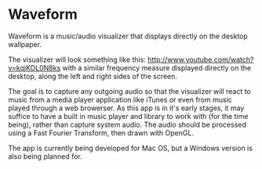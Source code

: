 Waveform
=========

Waveform is a music/audio visualizer that displays directly on the desktop wallpaper. 

The visualizer will look something like this: <http://www.youtube.com/watch?v=kqjKOL0N8ks> with a similar frequency measure displayed directly on the desktop, along the left and right sides of the screen.

The goal is to capture any outgoing audio so that the visualizer will react to music from a media player application like iTunes or even from music played through a web browerser. As this app is in it's early stages, it may suffice to have a built in music player and library to work with (for the time being), rather than capture system audio. The audio should be processed using a Fast Fourier Transform, then drawn with OpenGL.

The app is currently being developed for Mac OS, but a Windows version is also being planned for.
